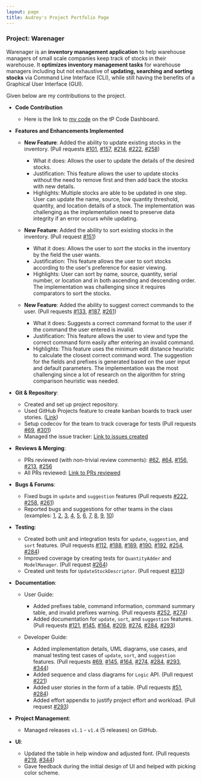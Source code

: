```yaml
---
layout: page
title: Audrey's Project Portfolio Page
---
```

### Project: Warenager

Warenager is an **inventory management application** to help warehouse managers
of small scale companies keep track of stocks in their warehouse.
It **optimizes inventory management tasks** for warehouse managers including but not
exhaustive of **updating, searching and sorting stocks** via Command Line Interface (CLI),
while still having the benefits of a Graphical User Interface (GUI).

Given below are my contributions to the project.

* **Code Contribution**
  * Here is the link to [my code](https://nus-cs2103-ay2021s1.github.io/tp-dashboard/#breakdown=true&search=AudreyFelicio&sort=groupTitle&sortWithin=title&since=2020-08-14&timeframe=commit&mergegroup=&groupSelect=groupByRepos&checkedFileTypes=docs~functional-code~test-code~other&tabOpen=true&tabType=authorship&tabAuthor=AudreyFelicio&tabRepo=AY2021S1-CS2103T-T15-3%2Ftp%5Bmaster%5D&authorshipIsMergeGroup=false&authorshipFileTypes=docs~functional-code~test-code~other)
  on the tP Code Dashboard.

* **Features and Enhancements Implemented**
  * **New Feature**: Added the ability to update existing stocks in the inventory. (Pull requests
  [\#101](https://github.com/AY2021S1-CS2103T-T15-3/tp/pull/101),
  [\#157](https://github.com/AY2021S1-CS2103T-T15-3/tp/pull/157),
  [\#214](https://github.com/AY2021S1-CS2103T-T15-3/tp/pull/214),
  [\#222](https://github.com/AY2021S1-CS2103T-T15-3/tp/pull/222),
  [\#258](https://github.com/AY2021S1-CS2103T-T15-3/tp/pull/258))
    * What it does: Allows the user to update the details of the desired stocks.
    * Justification: This feature allows the user to update stocks without the need to remove first and then add back
    the stocks with new details.
    * Highlights: Multiple stocks are able to be updated in one step. User can update the name, source, low quantity
    threshold, quantity, and location details of a stock. The implementation was challenging as the implementation need
    to preserve data integrity if an error occurs while updating.

  * **New Feature**: Added the ability to sort existing stocks in the inventory. (Pull request [\#151](https://github.com/AY2021S1-CS2103T-T15-3/tp/pull/151))
    * What it does: Allows the user to sort the stocks in the inventory by the field the user wants.
    * Justification: This feature allows the user to sort stocks according to the user's preference for easier viewing.
    * Highlights: User can sort by name, source, quantity, serial number, or location and in both ascending
    and descending order. The implementation was challenging since it requires comparators to sort the stocks.
  
  * **New Feature**: Added the ability to suggest correct commands to the user. (Pull requests
  [\#133](https://github.com/AY2021S1-CS2103T-T15-3/tp/pull/133),
  [\#187](https://github.com/AY2021S1-CS2103T-T15-3/tp/pull/187),
  [\#261](https://github.com/AY2021S1-CS2103T-T15-3/tp/pull/261))
    * What it does: Suggests a correct command format to the user if the command the user entered is invalid.
    * Justification: This feature allows the user to view and type the correct command form easily after entering an
    invalid command.
    * Highlights: This feature uses the minimum edit distance heuristic to calculate the closest correct command word.
    The suggestion for the fields and prefixes is generated based on the user input and default parameters.
    The implementation was the most challenging since a lot of research on the algorithm for string comparison heuristic
    was needed.

* **Git & Repository**:
  * Created and set up project repository.
  * Used GitHub Projects feature to create kanban boards to track user stories. ([Link](https://github.com/AY2021S1-CS2103T-T15-3/tp/projects/1))
  * Setup codecov for the team to track coverage for tests (Pull requests
  [\#69](https://github.com/AY2021S1-CS2103T-T15-3/tp/pull/69),
  [\#301](https://github.com/AY2021S1-CS2103T-T15-3/tp/pull/301))
  * Managed the issue tracker: [Link to issues created](https://github.com/AY2021S1-CS2103T-T15-3/tp/issues?q=is%3Aissue+is%3Aclosed+author%3Aaudreyfelicio)

* **Reviews & Merging**:
  * PRs reviewed (with non-trivial review comments): 
  [\#62](https://github.com/AY2021S1-CS2103T-T15-3/tp/pull/62),
  [\#64](https://github.com/AY2021S1-CS2103T-T15-3/tp/pull/64),
  [\#156](https://github.com/AY2021S1-CS2103T-T15-3/tp/pull/156),
  [\#213](https://github.com/AY2021S1-CS2103T-T15-3/tp/pull/213),
  [\#256](https://github.com/AY2021S1-CS2103T-T15-3/tp/pull/256)
  * All PRs reviewed: [Link to PRs reviewed](https://github.com/AY2021S1-CS2103T-T15-3/tp/pulls?page=2&q=is%3Apr+reviewed-by%3Aaudreyfelicio+is%3Aclosed)

* **Bugs & Forums**:
  * Fixed bugs in `update` and `suggestion` features (Pull requests
  [\#222](https://github.com/AY2021S1-CS2103T-T15-3/tp/pull/222),
  [\#258](https://github.com/AY2021S1-CS2103T-T15-3/tp/pull/258),
  [\#261](https://github.com/AY2021S1-CS2103T-T15-3/tp/pull/261))
  * Reported bugs and suggestions for other teams in the class (examples:
  [1](https://github.com/AudreyFelicio/ped/issues/1),
  [2](https://github.com/AudreyFelicio/ped/issues/2),
  [3](https://github.com/AudreyFelicio/ped/issues/3),
  [4](https://github.com/AudreyFelicio/ped/issues/4),
  [5](https://github.com/AudreyFelicio/ped/issues/5),
  [6](https://github.com/AudreyFelicio/ped/issues/6),
  [7](https://github.com/AudreyFelicio/ped/issues/7),
  [8](https://github.com/AudreyFelicio/ped/issues/8),
  [9](https://github.com/AudreyFelicio/ped/issues/9),
  [10](https://github.com/AudreyFelicio/ped/issues/10))

* **Testing**:
  * Created both unit and integration tests for `update`, `suggestion`, and `sort` features. (Pull requests
  [\#112](https://github.com/AY2021S1-CS2103T-T15-3/tp/pull/112),
  [\#188](https://github.com/AY2021S1-CS2103T-T15-3/tp/pull/188),
  [\#189](https://github.com/AY2021S1-CS2103T-T15-3/tp/pull/189),
  [\#190](https://github.com/AY2021S1-CS2103T-T15-3/tp/pull/190),
  [\#192](https://github.com/AY2021S1-CS2103T-T15-3/tp/pull/192),
  [\#254](https://github.com/AY2021S1-CS2103T-T15-3/tp/pull/254),
  [\#284](https://github.com/AY2021S1-CS2103T-T15-3/tp/pull/284))
  * Improved coverage by creating tests for `QuantityAdder` and `ModelManager`. (Pull request [\#264](https://github.com/AY2021S1-CS2103T-T15-3/tp/pull/264))
  * Created unit tests for `UpdateStockDescriptor`. (Pull request [\#313](https://github.com/AY2021S1-CS2103T-T15-3/tp/pull/313))

* **Documentation**:
  * User Guide:
    * Added prefixes table, command information, command summary table, and invalid prefixes warning. (Pull requests
     [\#252](https://github.com/AY2021S1-CS2103T-T15-3/tp/pull/252),
     [\#274](https://github.com/AY2021S1-CS2103T-T15-3/tp/pull/274))
    * Added documentation for `update`, `sort`, and `suggestion` features. (Pull requests
    [\#121](https://github.com/AY2021S1-CS2103T-T15-3/tp/pull/121),
    [\#145](https://github.com/AY2021S1-CS2103T-T15-3/tp/pull/145),
    [\#164](https://github.com/AY2021S1-CS2103T-T15-3/tp/pull/164),
    [\#209](https://github.com/AY2021S1-CS2103T-T15-3/tp/pull/209),
    [\#274](https://github.com/AY2021S1-CS2103T-T15-3/tp/pull/274),
    [\#284](https://github.com/AY2021S1-CS2103T-T15-3/tp/pull/284),
    [\#293](https://github.com/AY2021S1-CS2103T-T15-3/tp/pull/293))

  * Developer Guide:
    * Added implementation details, UML diagrams, use cases, and manual testing test cases of `update`, `sort`, and `suggestion` features. (Pull requests
    [\#69](https://github.com/AY2021S1-CS2103T-T15-3/tp/pull/69),
    [\#145](https://github.com/AY2021S1-CS2103T-T15-3/tp/pull/145),
    [\#164](https://github.com/AY2021S1-CS2103T-T15-3/tp/pull/164),
    [\#274](https://github.com/AY2021S1-CS2103T-T15-3/tp/pull/274),
    [\#284](https://github.com/AY2021S1-CS2103T-T15-3/tp/pull/284),
    [\#293](https://github.com/AY2021S1-CS2103T-T15-3/tp/pull/293),
    [\#344](https://github.com/AY2021S1-CS2103T-T15-3/tp/pull/344))
    * Added sequence and class diagrams for `Logic` API. (Pull request [\#221](https://github.com/AY2021S1-CS2103T-T15-3/tp/pull/221))
    * Added user stories in the form of a table. (Pull requests
    [\#51](https://github.com/AY2021S1-CS2103T-T15-3/tp/pull/51),
    [\#284](https://github.com/AY2021S1-CS2103T-T15-3/tp/pull/284))
    * Added effort appendix to justify project effort and workload. (Pull request [\#293](https://github.com/AY2021S1-CS2103T-T15-3/tp/pull/293))

* **Project Management**:
  * Managed releases `v1.1` - `v1.4` (5 releases) on GitHub.

* **UI**:
  * Updated the table in help window and adjusted font. (Pull requests
  [\#219](https://github.com/AY2021S1-CS2103T-T15-3/tp/pull/219),
  [\#344](https://github.com/AY2021S1-CS2103T-T15-3/tp/pull/344))
  * Gave feedback during the initial design of UI and helped with picking color scheme.
